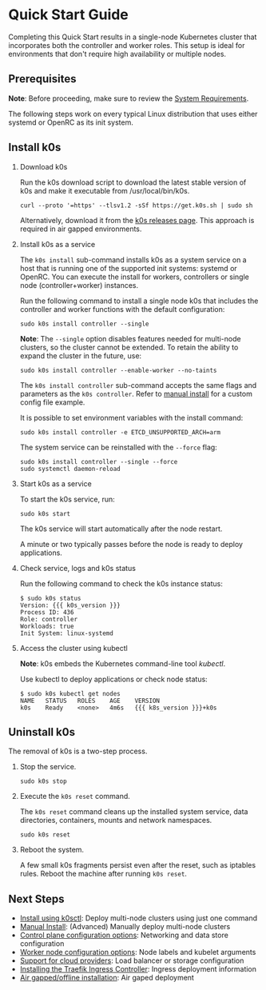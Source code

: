 # Quick Start Guide

Completing this Quick Start results in a single-node Kubernetes cluster that
incorporates both the controller and worker roles. This setup is ideal for
environments that don't require high availability or multiple nodes.

## Prerequisites

**Note**: Before proceeding, make sure to review the [System Requirements](system-requirements.md).

The following steps work on every typical Linux distribution that uses either
systemd or OpenRC as its init system.

## Install k0s

1. Download k0s

    Run the k0s download script to download the latest stable version of k0s and make it executable from /usr/local/bin/k0s.

    ```shell
    curl --proto '=https' --tlsv1.2 -sSf https://get.k0s.sh | sudo sh
    ```

    Alternatively, download it from the [k0s releases page]. This approach is
    required in air gapped environments.

2. Install k0s as a service

    The `k0s install` sub-command installs k0s as a system service on a host that is running one of the supported init systems: systemd or OpenRC. You can execute the install for workers, controllers or single node (controller+worker) instances.

    Run the following command to install a single node k0s that includes the controller and worker functions with the default configuration:

    ```shell
    sudo k0s install controller --single
    ```

    **Note**: The `--single` option disables features needed for multi-node
    clusters, so the cluster cannot be extended. To retain the ability to expand
    the cluster in the future, use:

    ``` shell
    sudo k0s install controller --enable-worker --no-taints
    ```

    The `k0s install controller` sub-command accepts the same flags and parameters as the `k0s controller`. Refer to [manual install](k0s-multi-node.md#install-k0s) for a custom config file example.

    It is possible to set environment variables with the install command:

    ```shell
    sudo k0s install controller -e ETCD_UNSUPPORTED_ARCH=arm
    ```

    The system service can be reinstalled with the `--force` flag:

    ```shell
    sudo k0s install controller --single --force
    sudo systemctl daemon-reload
    ```

3. Start k0s as a service

    To start the k0s service, run:

    ```shell
    sudo k0s start
    ```

    The k0s service will start automatically after the node restart.

    A minute or two typically passes before the node is ready to deploy applications.

4. Check service, logs and k0s status

    Run the following command to check the k0s instance status:

    ```shell
    $ sudo k0s status
    Version: {{{ k0s_version }}}
    Process ID: 436
    Role: controller
    Workloads: true
    Init System: linux-systemd
    ```

5. Access the cluster using kubectl

    **Note**: k0s embeds the Kubernetes command-line tool *kubectl*.

    Use kubectl to deploy applications or check node status:

    ```shell
    $ sudo k0s kubectl get nodes
    NAME   STATUS   ROLES    AGE    VERSION
    k0s    Ready    <none>   4m6s   {{{ k8s_version }}}+k0s
    ```

[k0s releases page]: https://github.com/k0sproject/k0s/releases/latest

## Uninstall k0s

The removal of k0s is a two-step process.

1. Stop the service.

    ```shell
    sudo k0s stop
    ```

2. Execute the `k0s reset` command.

     The `k0s reset` command cleans up the installed system service, data directories, containers, mounts and network namespaces.

    ```shell
    sudo k0s reset
    ```

3. Reboot the system.

    A few small k0s fragments persist even after the reset, such as iptables
    rules. Reboot the machine after running `k0s reset`.

## Next Steps

- [Install using k0sctl](k0sctl-install.md): Deploy multi-node clusters using just one command
- [Manual Install](k0s-multi-node.md): (Advanced) Manually deploy multi-node clusters
- [Control plane configuration options](configuration.md): Networking and data store configuration
- [Worker node configuration options](worker-node-config.md): Node labels and kubelet arguments
- [Support for cloud providers](cloud-providers.md): Load balancer or storage configuration
- [Installing the Traefik Ingress Controller](examples/traefik-ingress.md):
  Ingress deployment information
- [Air gapped/offline installation](airgap-install.md): Air gaped deployment

